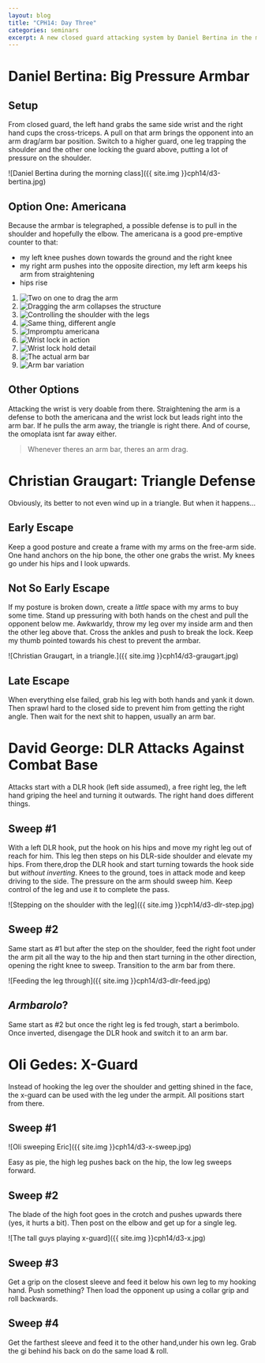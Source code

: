```yaml
---
layout: blog
title: "CPH14: Day Three"
categories: seminars
excerpt: A new closed guard attacking system by Daniel Bertina in the morning, then triangle defenses from Christian. David George kicks off the afternoon with DLR attacks against combat base and Oli ends the day with a primer on x-guard.
---
```

# Daniel Bertina: Big Pressure Armbar

## Setup
From closed guard, the left hand grabs the same side wrist and the right hand cups the cross-triceps. A pull on that arm brings the opponent into an arm drag/arm bar position. Switch to a higher guard, one leg trapping the shoulder and the other one locking the guard above, putting a lot of pressure on the shoulder.

![Daniel Bertina during the morning class]({{ site.img }}cph14/d3-bertina.jpg)

## Option One: Americana
Because the armbar is telegraphed, a possible defense is to pull in the shoulder and hopefully the elbow. The americana is a good pre-emptive counter to that:

- my left knee pushes down towards the ground and the right knee
- my right arm pushes into the opposite direction, my left arm keeps his arm from straightening
- hips rise

<div class="gallery">
	<ol> 
		<li>
			<img src="{{ site.img }}cph14/cg-serie/1.jpg" alt="Two on one to drag the arm" />
		</li>
		<li>
			<img src="{{ site.img }}cph14/cg-serie/2.jpg" alt="Dragging the arm collapses the structure" />
		</li>
		<li>
			<img src="{{ site.img }}cph14/cg-serie/3.jpg" alt="Controlling the shoulder with the legs" />
		</li>
		<li>
			<img src="{{ site.img }}cph14/cg-serie/4.jpg" alt="Same thing, different angle" />
		</li>
		<li>
			<img src="{{ site.img }}cph14/cg-serie/5.jpg" alt="Impromptu americana" />
		</li>
		<li>
			<img src="{{ site.img }}cph14/cg-serie/6.jpg" alt="Wrist lock in action" />
		</li>
		<li>
			<img src="{{ site.img }}cph14/cg-serie/7.jpg" alt="Wrist lock hold detail" />
		</li>
		<li>
			<img src="{{ site.img }}cph14/cg-serie/8.jpg" alt="The actual arm bar" />
		</li>
		<li>
			<img src="{{ site.img }}cph14/cg-serie/9.jpg" alt="Arm bar variation" />
		</li>
	</ol>
</div>

## Other Options
Attacking the wrist is very doable from there. Straightening the arm is a defense to both the americana and the wrist lock but leads right into the arm bar. If he pulls the arm away, the triangle is right there. And of course, the omoplata isnt far away either.

> Whenever theres an arm bar, theres an arm drag.

# Christian Graugart: Triangle Defense

Obviously, its better to not even wind up in a triangle. But when it happens…

## Early Escape
Keep a good posture and create a frame with my arms on the free-arm side. One hand anchors on the hip bone, the other one grabs the wrist. My knees go under his hips and I look upwards.

## Not So Early Escape
If my posture is broken down, create a *little* space with my arms to buy some time. Stand up pressuring with both hands on the chest and pull the opponent below me. Awkwarldy, throw my leg over my inside arm and then the other leg above that. Cross the ankles and push to break the lock. Keep my thumb pointed towards his chest to prevent the armbar.

![Christian Graugart, in a triangle.]({{ site.img }}cph14/d3-graugart.jpg)

## Late Escape
When everything else failed, grab his leg with both hands and yank it down. Then sprawl hard to the closed side to prevent him from getting the right angle. Then wait for the next shit to happen, usually an arm bar.

<a name="george"></a>

# David George: DLR Attacks Against Combat Base

Attacks start with a DLR hook (left side assumed), a free right leg, the left hand griping the heel and turning it outwards. The right hand does different things.

## Sweep #1
With a left DLR hook, put the hook on his hips and move my right leg out of reach for him. This leg then steps on his DLR-side shoulder and elevate my hips. From there,drop the DLR hook and start turning towards the hook side but *without inverting*. Knees to the ground, toes in attack mode and keep driving to the side. The pressure on the arm should sweep him. Keep control of the leg and use it to complete the pass.

![Stepping on the shoulder with the leg]({{ site.img }}cph14/d3-dlr-step.jpg)

## Sweep #2
Same start as #1 but after the step on the shoulder, feed the right foot under the arm pit all the way to the hip and then start turning in the other direction, opening the right knee to sweep. Transition to the arm bar from there.

![Feeding the leg through]({{ site.img }}cph14/d3-dlr-feed.jpg)

## *Armbarolo*?
Same start as #2 but once the right leg is fed trough, start a berimbolo. Once inverted, disengage the DLR hook and switch it to an arm bar.

# Oli Gedes: X-Guard

Instead of hooking the leg over the shoulder and getting shined in the face, the x-guard can be used with the leg under the armpit. All positions start from there.

## Sweep #1

![Oli sweeping Eric]({{ site.img }}cph14/d3-x-sweep.jpg)

Easy as pie, the high leg pushes back on the hip, the low leg sweeps forward.

## Sweep #2
The blade of the high foot goes in the crotch and pushes upwards there (yes, it hurts a bit). Then post on the elbow and get up for a single leg.

![The tall guys playing x-guard]({{ site.img }}cph14/d3-x.jpg)

## Sweep #3
Get a grip on the closest sleeve and feed it below his own leg to my hooking hand. Push something? Then load the opponent up using a collar grip and roll backwards.

## Sweep #4
Get the farthest sleeve and feed it to the other hand,under his own leg. Grab the gi behind his back on do the same load & roll.